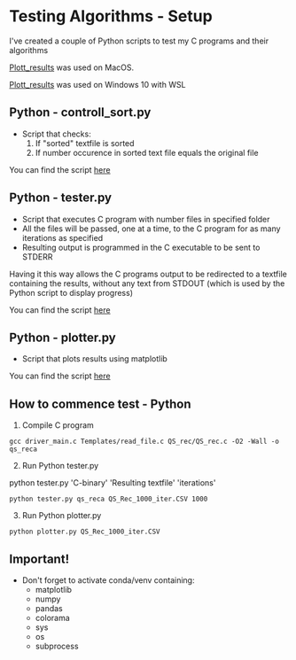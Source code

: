 # Testing Algorithms - Setup
I've created a couple of Python scripts to test my C programs and their algorithms

[Plott_results](https://github.com/nlantau/Portfolio/tree/master/C/Algorithms_and_Data_Structures/Seminar_1_Sorting_Algorithms/Python/Plott_results)
was used on MacOS.

[Plott_results](https://github.com/nlantau/Portfolio/tree/master/C/Algorithms_and_Data_Structures/Seminar_1_Sorting_Algorithms/Python/Plott_results_WSL)
was used on Windows 10 with WSL

## Python - controll_sort.py
+ Script that checks:
    1. If "sorted" textfile is sorted
    2. If number occurence in sorted text file equals the original file

You can find the script [here](https://github.com/nlantau/Portfolio/blob/master/C/Datastructures_and_Algorithms/Seminar_1/Python/Plott_results/controll_sort.py)

## Python - tester.py
+ Script that executes C program with number files in specified folder
+ All the files will be passed, one at a time, to the C program for as many iterations as specified
+ Resulting output is programmed in the C executable to be sent to STDERR

Having it this way allows the C programs output to be redirected to a textfile containing
the results, without any text from STDOUT (which is used by the Python script to display progress)

You can find the script [here](https://github.com/nlantau/Portfolio/blob/master/C/Algorithms_and_Data_Structures/Seminar_1_Sorting_Algorithms/Python/Plott_results/tester.py)

## Python - plotter.py
+ Script that plots results using matplotlib

You can find the script [here](https://github.com/nlantau/Portfolio/blob/master/C/Algorithms_and_Data_Structures/Seminar_1_Sorting_Algorithms/Python/Plott_results/plotter.py)
## How to commence test - Python

1. Compile C program

```shell
gcc driver_main.c Templates/read_file.c QS_rec/QS_rec.c -O2 -Wall -o qs_reca
```
2. Run Python tester.py

python tester.py 'C-binary' 'Resulting textfile' 'iterations'
```shell
python tester.py qs_reca QS_Rec_1000_iter.CSV 1000
```
3. Run Python plotter.py
```shell
python plotter.py QS_Rec_1000_iter.CSV
```

## Important!
+ Don't forget to activate conda/venv containing:
    + matplotlib
    + numpy
    + pandas
    + colorama
    + sys
    + os
    + subprocess

